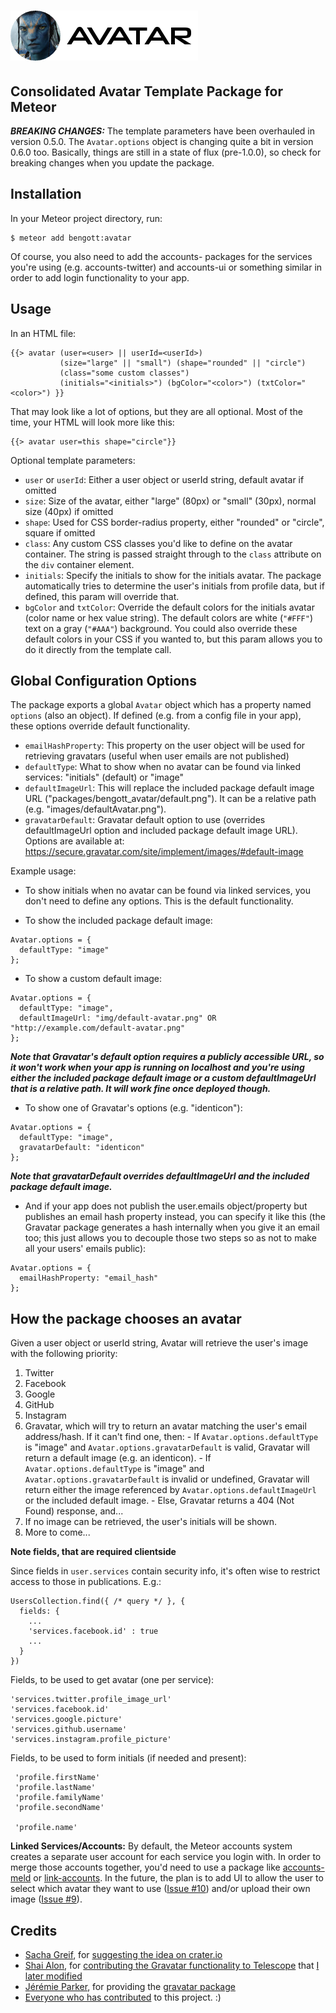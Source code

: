 ![logo](https://raw.githubusercontent.com/bengott/images/master/avatar-logo.png)
================================================================================

Consolidated Avatar Template Package for Meteor
-----------------------------------------------

***BREAKING CHANGES:***
The template parameters have been overhauled in version 0.5.0. The `Avatar.options` object is changing quite a bit in version 0.6.0 too. Basically, things are still in a state of flux (pre-1.0.0), so check for breaking changes when you update the package.


Installation
------------
In your Meteor project directory, run:
```
$ meteor add bengott:avatar
```
Of course, you also need to add the accounts-<service> packages for the services you're using (e.g. accounts-twitter) and accounts-ui or something similar in order to add login functionality to your app.

Usage
-----
In an HTML file:
```
{{> avatar (user=<user> || userId=<userId>)
           (size="large" || "small") (shape="rounded" || "circle")
           (class="some custom classes")
           (initials="<initials>") (bgColor="<color>") (txtColor="<color>") }}
```

That may look like a lot of options, but they are all optional. Most of the time, your HTML will look more like this:
```
{{> avatar user=this shape="circle"}}
```

Optional template parameters:
  - `user` or `userId`: Either a user object or userId string, default avatar if omitted
  - `size`: Size of the avatar, either "large" (80px) or "small" (30px), normal size (40px) if omitted
  - `shape`: Used for CSS border-radius property, either "rounded" or "circle", square if omitted
  - `class`: Any custom CSS classes you'd like to define on the avatar container. The string is passed straight through to the `class` attribute on the `div` container element.
  - `initials`: Specify the initials to show for the initials avatar. The package automatically tries to determine the user's initials from profile data, but if defined, this param will override that.
  - `bgColor` and `txtColor`: Override the default colors for the initials avatar (color name or hex value string). The default colors are white (`"#FFF"`) text on a gray (`"#AAA"`) background. You could also override these default colors in your CSS if you wanted to, but this param allows you to do it directly from the template call.

Global Configuration Options
----------------------------
The package exports a global `Avatar` object which has a property named `options` (also an object). If defined (e.g. from a config file in your app), these options override default functionality.

  - `emailHashProperty`: This property on the user object will be used for retrieving gravatars (useful when user emails are not published)
  - `defaultType`: What to show when no avatar can be found via linked services: "initials" (default) or "image"
  - `defaultImageUrl`: This will replace the included package default image URL ("packages/bengott_avatar/default.png"). It can be a relative path (e.g. "images/defaultAvatar.png").
  - `gravatarDefault`: Gravatar default option to use (overrides defaultImageUrl option and included package default image URL). Options are available at: https://secure.gravatar.com/site/implement/images/#default-image

Example usage:
- To show initials when no avatar can be found via linked services, you don't need to define any options. This is the default functionality.

- To show the included package default image:
```
Avatar.options = {
  defaultType: "image"
};
```
- To show a custom default image:
```
Avatar.options = {
  defaultType: "image",
  defaultImageUrl: "img/default-avatar.png" OR "http://example.com/default-avatar.png"
};
```
  ***Note that Gravatar's default option requires a publicly accessible URL, so it won't work when your app is running on localhost and you're using either the included package default image or a custom defaultImageUrl that is a relative path. It will work fine once deployed though.*** 

- To show one of Gravatar's options (e.g. "identicon"):
```
Avatar.options = {
  defaultType: "image",
  gravatarDefault: "identicon"
};
```
  ***Note that gravatarDefault overrides defaultImageUrl and the included package default image.***

- And if your app does not publish the user.emails object/property but publishes an email hash property instead, you can specify it like this (the Gravatar package generates a hash internally when you give it an email too; this just allows you to decouple those two steps so as not to make all your users' emails public):
```
Avatar.options = {
  emailHashProperty: "email_hash"
};
```

How the package chooses an avatar
---------------------------------
Given a user object or userId string, Avatar will retrieve the user's image with the following priority:
  1. Twitter
  2. Facebook
  3. Google
  4. GitHub
  5. Instagram
  6. Gravatar, which will try to return an avatar matching the user's email address/hash. If it can't find one, then:
    - If `Avatar.options.defaultType` is "image" and `Avatar.options.gravatarDefault` is valid, Gravatar will return a default image (e.g. an identicon).
    - If `Avatar.options.defaultType` is "image" and `Avatar.options.gravatarDefault` is invalid or undefined, Gravatar will return either the image referenced by `Avatar.options.defaultImageUrl` or the included default image.
    - Else, Gravatar returns a 404 (Not Found) response, and...
  7. If no image can be retrieved, the user's initials will be shown.
  8. More to come...

**Note fields, that are required clientside**

Since fields in `user.services` contain security info, it's often wise to restrict access to those in publications. E.g.:
```
UsersCollection.find({ /* query */ }, {
  fields: {
    ...
    'services.facebook.id' : true
    ...
  }
})
```

Fields, to be used to get avatar (one per service):
```
'services.twitter.profile_image_url'
'services.facebook.id'
'services.google.picture'
'services.github.username'
'services.instagram.profile_picture'
```

Fields, to be used to form initials (if needed and present):
```
 'profile.firstName'
 'profile.lastName'
 'profile.familyName'
 'profile.secondName'
 
 'profile.name'
```

**Linked Services/Accounts:**
By default, the Meteor accounts system creates a separate user account for each service you login with. In order to merge those accounts together, you'd need to use a package like [accounts-meld](https://atmospherejs.com/splendido/accounts-meld) or [link-accounts](https://atmospherejs.com/bozhao/link-accounts). In the future, the plan is to add UI to allow the user to select which avatar they want to use ([Issue #10](https://github.com/bengott/meteor-avatar/issues/10)) and/or upload their own image ([Issue #9](https://github.com/bengott/meteor-avatar/issues/9)).

Credits
-------
- [Sacha Greif](https://github.com/SachaG), for [suggesting the idea on crater.io](http://crater.io/posts/BfMsgzs5AzEdp6Byu)
- [Shai Alon](https://github.com/shaialon), for [contributing the Gravatar functionality to Telescope](https://github.com/TelescopeJS/Telescope/pull/436) that [I later modified](https://github.com/TelescopeJS/Telescope/pull/438)
- [Jérémie Parker](https://github.com/p-j), for providing the [gravatar package](https://github.com/p-j/meteor-gravatar)
- [Everyone who has contributed](https://github.com/bengott/meteor-avatar/graphs/contributors) to this project. :)
